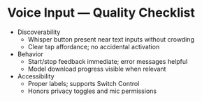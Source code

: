 # Voice Input — Quality Checklist

- Discoverability
  - Whisper button present near text inputs without crowding
  - Clear tap affordance; no accidental activation
- Behavior
  - Start/stop feedback immediate; error messages helpful
  - Model download progress visible when relevant
- Accessibility
  - Proper labels; supports Switch Control
  - Honors privacy toggles and mic permissions

